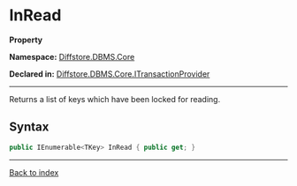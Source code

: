 # InRead

**Property**

**Namespace:** [Diffstore.DBMS.Core](Diffstore.DBMS.Core.md)

**Declared in:** [Diffstore.DBMS.Core.ITransactionProvider<TKey>](Diffstore.DBMS.Core.ITransactionProvider{TKey}.md)

------



Returns a list of keys which have been locked for reading.


## Syntax

```csharp
public IEnumerable<TKey> InRead { public get; }
```

------

[Back to index](index.md)